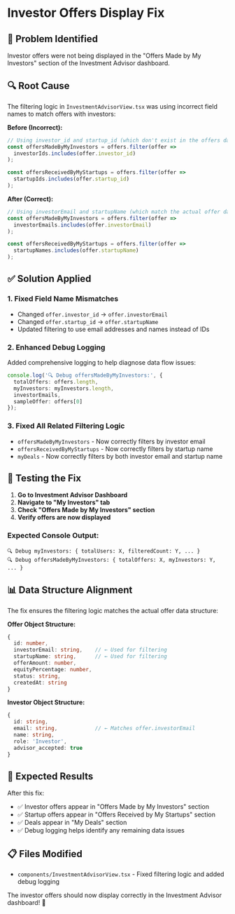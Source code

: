 # Investor Offers Display Fix

## 🐛 **Problem Identified**

Investor offers were not being displayed in the "Offers Made by My Investors" section of the Investment Advisor dashboard.

## 🔍 **Root Cause**

The filtering logic in `InvestmentAdvisorView.tsx` was using incorrect field names to match offers with investors:

**Before (Incorrect):**
```typescript
// Using investor_id and startup_id (which don't exist in the offers data)
const offersMadeByMyInvestors = offers.filter(offer => 
  investorIds.includes(offer.investor_id)
);

const offersReceivedByMyStartups = offers.filter(offer => 
  startupIds.includes(offer.startup_id)
);
```

**After (Correct):**
```typescript
// Using investorEmail and startupName (which match the actual offer data structure)
const offersMadeByMyInvestors = offers.filter(offer => 
  investorEmails.includes(offer.investorEmail)
);

const offersReceivedByMyStartups = offers.filter(offer => 
  startupNames.includes(offer.startupName)
);
```

## ✅ **Solution Applied**

### 1. **Fixed Field Name Mismatches**
- Changed `offer.investor_id` → `offer.investorEmail`
- Changed `offer.startup_id` → `offer.startupName`
- Updated filtering to use email addresses and names instead of IDs

### 2. **Enhanced Debug Logging**
Added comprehensive logging to help diagnose data flow issues:

```typescript
console.log('🔍 Debug offersMadeByMyInvestors:', {
  totalOffers: offers.length,
  myInvestors: myInvestors.length,
  investorEmails,
  sampleOffer: offers[0]
});
```

### 3. **Fixed All Related Filtering Logic**
- `offersMadeByMyInvestors` - Now correctly filters by investor email
- `offersReceivedByMyStartups` - Now correctly filters by startup name  
- `myDeals` - Now correctly filters by both investor email and startup name

## 🧪 **Testing the Fix**

1. **Go to Investment Advisor Dashboard**
2. **Navigate to "My Investors" tab**
3. **Check "Offers Made by My Investors" section**
4. **Verify offers are now displayed**

### Expected Console Output:
```
🔍 Debug myInvestors: { totalUsers: X, filteredCount: Y, ... }
🔍 Debug offersMadeByMyInvestors: { totalOffers: X, myInvestors: Y, ... }
```

## 📊 **Data Structure Alignment**

The fix ensures the filtering logic matches the actual offer data structure:

**Offer Object Structure:**
```typescript
{
  id: number,
  investorEmail: string,    // ← Used for filtering
  startupName: string,      // ← Used for filtering
  offerAmount: number,
  equityPercentage: number,
  status: string,
  createdAt: string
}
```

**Investor Object Structure:**
```typescript
{
  id: string,
  email: string,            // ← Matches offer.investorEmail
  name: string,
  role: 'Investor',
  advisor_accepted: true
}
```

## 🎯 **Expected Results**

After this fix:
- ✅ Investor offers appear in "Offers Made by My Investors" section
- ✅ Startup offers appear in "Offers Received by My Startups" section
- ✅ Deals appear in "My Deals" section
- ✅ Debug logging helps identify any remaining data issues

## 📋 **Files Modified**

- `components/InvestmentAdvisorView.tsx` - Fixed filtering logic and added debug logging

The investor offers should now display correctly in the Investment Advisor dashboard! 🚀


